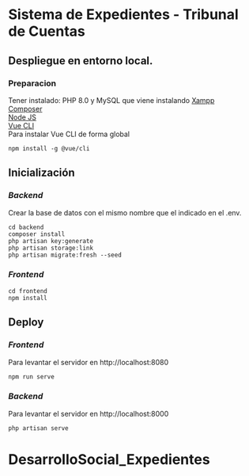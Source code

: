 # Sistema de Expedientes - Tribunal de Cuentas

## Despliegue en entorno local.

### Preparacion

Tener instalado:
PHP 8.0 y MySQL que viene instalando [Xampp](https://www.apachefriends.org/es/download.html)<br>
[Composer](https://getcomposer.org/download/)<br>
[Node JS](https://nodejs.org/es/) <br>
[Vue CLI](https://cli.vuejs.org/guide/installation.html) <br>
Para instalar Vue CLI de forma global
```
npm install -g @vue/cli
```

## Inicialización

### *Backend*
Crear la base de datos con el mismo nombre que el indicado en el .env.
```
cd backend
composer install
php artisan key:generate
php artisan storage:link
php artisan migrate:fresh --seed
```

### *Frontend*
```
cd frontend
npm install
```


## Deploy

### *Frontend*
Para levantar el servidor en http://localhost:8080
```
npm run serve
```

### *Backend*
Para levantar el servidor en http://localhost:8000
```
php artisan serve
```



# DesarrolloSocial_Expedientes
